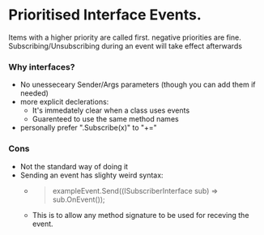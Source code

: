 # Prioritised Interface Events. 
Items with a higher priority are called first. negative priorities are fine.
Subscribing/Unsubscribing during an event will take effect afterwards

### Why interfaces?
- No unesseceary Sender/Args parameters (though you can add them if needed)
- more explicit declerations:
  - It's immedately clear when a class uses events
  - Guarenteed to use the same method names
- personally prefer ".Subscribe(x)" to "+="

### Cons
- Not the standard way of doing it
- Sending an event has slighty weird syntax:
    - >exampleEvent.Send((ISubscriberInterface sub) => sub.OnEvent());
    - This is to allow any method signature to be used for receving the event.
